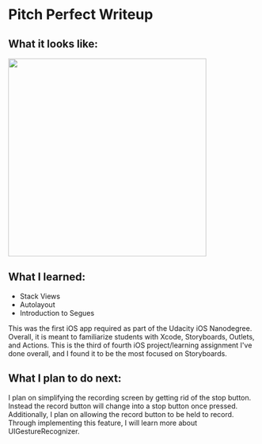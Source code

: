 # Pitch Perfect Writeup

## What it looks like:
<img src="https://github.com/SGuduru96/pitchPerfectiOS/blob/master/readme_assets/pitchPerfect_recording.2019-08-15%2015_15_08.gif" width="400" />

## What I learned:
- Stack Views
- Autolayout
- Introduction to Segues

This was the first iOS app required as part of the Udacity iOS Nanodegree. Overall, it is meant to familiarize students with Xcode, Storyboards, Outlets, and Actions. This is the third of fourth iOS project/learning assignment I've done overall, and I found it to be the most focused on Storyboards.

## What I plan to do next:
I plan on simplifying the recording screen by getting rid of the stop button. Instead the record button will change into a stop button once pressed. Additionally, I plan on allowing the record button to be held to record. Through implementing this feature, I will learn more about UIGestureRecognizer.
